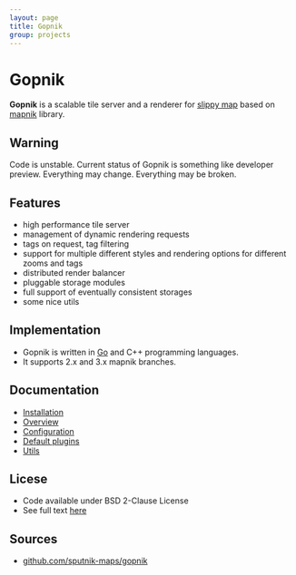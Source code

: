 ```yaml
---
layout: page
title: Gopnik
group: projects
---
```


# Gopnik

**Gopnik** is a scalable tile server and a renderer for [slippy map](http://wiki.openstreetmap.org/wiki/Slippy_map) based on [mapnik](http://mapnik.org/) library.

## Warning
Code is unstable. Current status of Gopnik is something like developer preview. Everything may change. Everything may be broken.

## Features
 * high performance tile server
 * management of dynamic rendering requests
 * tags on request, tag filtering
 * support for multiple different styles and rendering options for different zooms and tags
 * distributed render balancer
 * pluggable storage modules
 * full support of eventually consistent storages
 * some nice utils

## Implementation
 * Gopnik is written in [Go](http://golang.org/) and C++ programming languages.
 * It supports 2.x and 3.x mapnik branches.

## Documentation
 * [Installation](installation.html)
 * [Overview](overview.html)
 * [Configuration](configuration.html)
 * [Default plugins](defplugins.html)
 * [Utils](utils.html)

## Licese
 * Code available under BSD 2-Clause License
 * See full text [here](https://github.com/sputnik-maps/gopnik/blob/master/LICENSE)

## Sources
 * [github.com/sputnik-maps/gopnik](https://github.com/sputnik-maps/gopnik)
